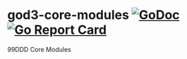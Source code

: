 # god3-core-modules [![GoDoc](https://godoc.org/github.com/99ddd/god3-core-modules?status.png)](https://godoc.org/github.com/99ddd/god3-core-modules) [![Go Report Card](https://goreportcard.com/badge/github.com/99ddd/god3-core-modules)](https://goreportcard.com/report/github.com/99ddd/god3-core-modules) 
99DDD Core Modules
